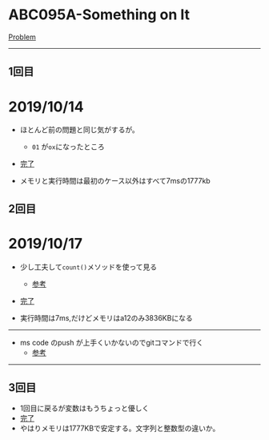 # ABC095A-Something on It

[Problem](https://atcoder.jp/contests/abc095/tasks/abc095_a)

---
## 1回目

# 2019/10/14

* ほとんど前の問題と同じ気がするが。
    * `01` が`ox`になったところ

* [完了](https://atcoder.jp/contests/abc095/submissions/7971810)

* メモリと実行時間は最初のケース以外はすべて7msの1777kb

## 2回目
# 2019/10/17

* 少し工夫して`count()`メソッドを使って見る
    * [参考](https://docs.ruby-lang.org/ja/2.3.0/method/String/i/count.html)

* [完了](https://atcoder.jp/contests/abc095/submissions/7995643)

* 実行時間は7ms,だけどメモリはa12のみ3836KBになる

---
* ms code のpush が上手くいかないのでgitコマンドで行く
    * [参考](http://www-creators.com/archives/1472)
---
## 3回目

* 1回目に戻るが変数はもうちょっと優しく
* [完了](https://atcoder.jp/contests/abc095/submissions/7998139)
* やはりメモリは1777KBで安定する。文字列と整数型の違いか。



